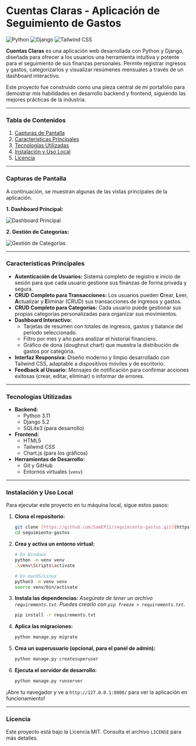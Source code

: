 # Cuentas Claras - Aplicación de Seguimiento de Gastos

![Python](https://img.shields.io/badge/Python-3.11+-blue?style=for-the-badge&logo=python&logoColor=white)
![Django](https://img.shields.io/badge/Django-5.2+-green?style=for-the-badge&logo=django&logoColor=white)
![Tailwind CSS](https://img.shields.io/badge/Tailwind_CSS-3-blueviolet?style=for-the-badge&logo=tailwind-css&logoColor=white)

**Cuentas Claras** es una aplicación web desarrollada con Python y Django, diseñada para ofrecer a los usuarios una herramienta intuitiva y potente para el seguimiento de sus finanzas personales. Permite registrar ingresos y gastos, categorizarlos y visualizar resúmenes mensuales a través de un dashboard interactivo.

Este proyecto fue construido como una pieza central de mi portafolio para demostrar mis habilidades en desarrollo backend y frontend, siguiendo las mejores prácticas de la industria.

---

### Tabla de Contenidos
1. [Capturas de Pantalla](#capturas-de-pantalla)
2. [Características Principales](#características-principales)
3. [Tecnologías Utilizadas](#tecnologías-utilizadas)
4. [Instalación y Uso Local](#instalación-y-uso-local)
5. [Licencia](#licencia)

---

### Capturas de Pantalla

A continuación, se muestran algunas de las vistas principales de la aplicación.

**1. Dashboard Principal:**

![Dashboard Principal](capturas%20de%20pantalla/tablero%20principal.png)

**2. Gestión de Categorías:**

![Gestión de Categorías](capturas%20de%20pantalla/gestion-categorias.png)

---

### Características Principales

* **Autenticación de Usuarios:** Sistema completo de registro e inicio de sesión para que cada usuario gestione sus finanzas de forma privada y segura.
* **CRUD Completo para Transacciones:** Los usuarios pueden **C**rear, **L**eer, **A**ctualizar y **E**liminar (CRUD) sus transacciones de ingresos y gastos.
* **CRUD Completo para Categorías:** Cada usuario puede gestionar sus propias categorías personalizadas para organizar sus movimientos.
* **Dashboard Interactivo:**
    * Tarjetas de resumen con totales de ingresos, gastos y balance del período seleccionado.
    * Filtro por mes y año para analizar el historial financiero.
    * Gráfico de dona (doughnut chart) que muestra la distribución de gastos por categoría.
* **Interfaz Responsiva:** Diseño moderno y limpio desarrollado con Tailwind CSS, adaptable a dispositivos móviles y de escritorio.
* **Feedback al Usuario:** Mensajes de notificación para confirmar acciones exitosas (crear, editar, eliminar) o informar de errores.

---

### Tecnologías Utilizadas

* **Backend:**
    * Python 3.11
    * Django 5.2
    * SQLite3 (para desarrollo)
* **Frontend:**
    * HTML5
    * Tailwind CSS
    * Chart.js (para los gráficos)
* **Herramientas de Desarrollo:**
    * Git y GitHub
    * Entornos virtuales (`venv`)

---

### Instalación y Uso Local

Para ejecutar este proyecto en tu máquina local, sigue estos pasos:

1.  **Clona el repositorio:**
    ```bash
    git clone [https://github.com/SamEP11/seguimiento-gastos.git](https://github.com/SamEP11/seguimiento-gastos.git)
    cd seguimiento-gastos
    ```

2.  **Crea y activa un entorno virtual:**
    ```bash
    # En Windows
    python -m venv venv
    .\venv\Scripts\activate

    # En macOS/Linux
    python3 -m venv venv
    source venv/bin/activate
    ```

3.  **Instala las dependencias:**
    *Asegúrate de tener un archivo `requirements.txt`. Puedes crearlo con `pip freeze > requirements.txt`.*
    ```bash
    pip install -r requirements.txt
    ```

4.  **Aplica las migraciones:**
    ```bash
    python manage.py migrate
    ```

5.  **Crea un superusuario (opcional, para el panel de admin):**
    ```bash
    python manage.py createsuperuser
    ```

6.  **Ejecuta el servidor de desarrollo:**
    ```bash
    python manage.py runserver
    ```

¡Abre tu navegador y ve a `http://127.0.0.1:8000/` para ver la aplicación en funcionamiento!

---

### Licencia

Este proyecto está bajo la Licencia MIT. Consulta el archivo `LICENSE` para más detalles.
